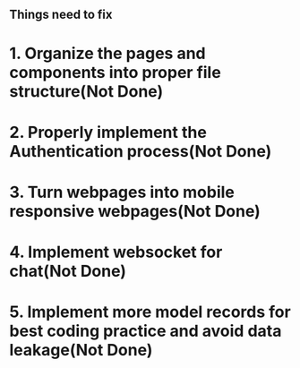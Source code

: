 ## Things need to fix
# 1. Organize the pages and components into proper file structure(Not Done)
# 2. Properly implement the Authentication process(Not Done)
# 3. Turn webpages into mobile responsive webpages(Not Done)
# 4. Implement websocket for chat(Not Done)
# 5. Implement more model records for best coding practice and avoid data leakage(Not Done)